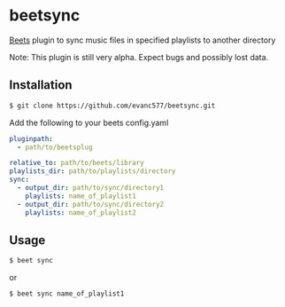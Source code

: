 # beetsync

[Beets](http://beets.io/) plugin to sync music files in specified playlists to another directory

Note: This plugin is still very alpha. Expect bugs and possibly lost data.

## Installation

```bash
$ git clone https://github.com/evanc577/beetsync.git
```

Add the following to your beets config.yaml

```yaml
pluginpath:
  - path/to/beetsplug

relative_to: path/to/beets/library
playlists_dir: path/to/playlists/directory
sync:
  - output_dir: path/to/sync/directory1
    playlists: name_of_playlist1
  - output_dir: path/to/sync/directory2
    playlists: name_of_playlist2
```

## Usage

```bash
$ beet sync
```

or 

```bash
$ beet sync name_of_playlist1
```
